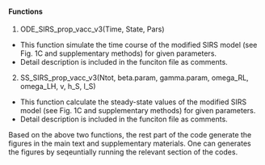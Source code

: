 #### Functions
1. ODE_SIRS_prop_vacc_v3(Time, State, Pars)
 - This function simulate the time course of the modified SIRS model (see Fig. 1C and supplementary methods) for given parameters.
 - Detail description is included in the funciton file as comments.

2. SS_SIRS_prop_vacc_v3(Ntot, beta.param, gamma.param, omega_RL, omega_LH, v, h_S, l_S)
 - This function calculate the steady-state values of the modified SIRS model (see Fig. 1C and supplementary methods) for given parameters.
 - Detail description is included in the funciton file as comments.

Based on the above two functions, the rest part of the code generate the figures in the main text and supplementary materials. One can generates the figures by seqeuntially running the relevant section of the codes.